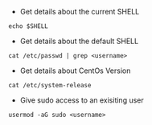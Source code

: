 * Get details about the current SHELL
```
echo $SHELL
```

* Get details about the default SHELL
```
cat /etc/passwd | grep <username>
```
* Get details about CentOs Version
```
cat /etc/system-release
```
* Give sudo access to an exisiting user
```
usermod -aG sudo <username>
```

